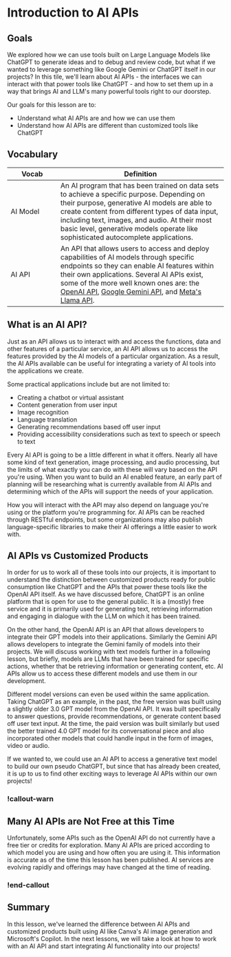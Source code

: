 # Introduction to AI APIs

## Goals

We explored how we can use tools built on Large Language Models like ChatGPT to generate ideas and to debug and review code, but what if we wanted to leverage something like Google Gemini or ChatGPT itself in our projects? In this tile, we'll learn about AI APIs - the interfaces we can interact with that power tools like ChatGPT - and how to set them up in a way that brings AI and LLM's many powerful tools right to our doorstep.

Our goals for this lesson are to:
- Understand what AI APIs are and how we can use them
- Understand how AI APIs are different than customized tools like ChatGPT

## Vocabulary

| <div style="min-width:100px;">Vocab</div> | Definition |
| ----- | ---------- | 
| AI Model | An AI program that has been trained on data sets to achieve a specific purpose. Depending on their purpose, generative AI models are able to create content from different types of data input, including text, images, and audio. At their most basic level, generative models operate like sophisticated autocomplete applications. |
| AI API | An API that allows users to access and deploy capabilities of AI models through specific endpoints so they can enable AI features within their own applications. Several AI APIs exist, some of the more well known ones are: the [OpenAI API](https://platform.openai.com/docs/api-reference/introduction), [Google Gemini API](https://ai.google.dev/gemini-api/docs), and [Meta's Llama API](https://docs.llama-api.com/api-reference). |

## What is an AI API?

Just as an API allows us to interact with and access the functions, data and other features of a particular service, an AI API allows us to access the features provided by the AI models of a particular organization. As a result, the AI APIs available can be useful for integrating a variety of AI tools into the applications we create. 

Some practical applications include but are not limited to:
- Creating a chatbot or virtual assistant
- Content generation from user input
- Image recognition
- Language translation
- Generating recommendations based off user input
- Providing accessibility considerations such as text to speech or speech to text

Every AI API is going to be a little different in what it offers. Nearly all have some kind of text generation, image processing, and audio processing, but the limits of what exactly you can do with these will vary based on the API you're using. When you want to build an AI enabled feature, an early part of planning will be researching what is currently available from AI APIs and determining which of the APIs will support the needs of your application. 

How you will interact with the API may also depend on language you're using or the platform you're programming for. AI APIs can be reached through RESTful endpoints, but some organizations may also publish language-specific libraries to make their AI offerings a little easier to work with.

## AI APIs vs Customized Products

In order for us to work all of these tools into our projects, it is important to understand the distinction between customized products ready for public consumption like ChatGPT and the APIs that power these tools like the OpenAI API itself. As we have discussed before, ChatGPT is an online platform that is open for use to the general public. It is a (mostly) free service and it is primarily used for generating text, retrieving information and engaging in dialogue with the LLM on which it has been trained.

On the other hand, the OpenAI API is an API that allows developers to integrate their GPT models into their applications. Similarly the Gemini API allows developers to integrate the Gemini family of models into their projects. We will discuss working with text models further in a following lesson, but briefly, models are LLMs that have been trained for specific actions, whether that be retrieving information or generating content, etc. AI APIs allow us to access these different models and use them in our development.

Different model versions can even be used within the same application. Taking ChatGPT as an example, in the past, the free version was built using a slightly older 3.0 GPT model from the OpenAI API. It was built specifically to answer questions, provide recommendations, or generate content based off user text input. At the time, the paid version was built similarly but used the better trained 4.0 GPT model for its conversational piece and also incorporated other models that could handle input in the form of images, video or audio. 

If we wanted to, we could use an AI API to access a generative text model to build our own pseudo ChatGPT, but since that has already been created, it is up to us to find other exciting ways to leverage AI APIs within our own projects!

### !callout-warn

## Many AI APIs are Not Free at this Time
Unfortunately, some APIs such as the OpenAI API do not currently have a free tier or credits for exploration. Many AI APIs are priced according to which model you are using and how often you are using it. This information is accurate as of the time this lesson has been published. AI services are evolving rapidly and offerings may have changed at the time of reading.

### !end-callout

## Summary
In this lesson, we've learned the difference between AI APIs and customized products built using AI like Canva's AI image generation and Microsoft's Copilot. In the next lessons, we will take a look at how to work with an AI API and start integrating AI functionality into our projects!